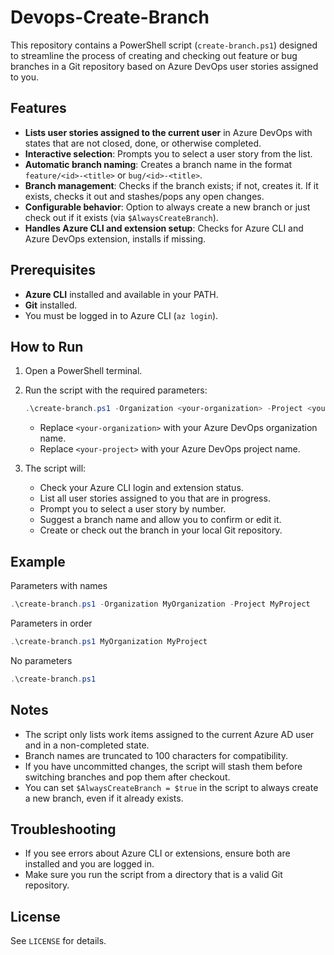 # Devops-Create-Branch

This repository contains a PowerShell script (`create-branch.ps1`) designed to streamline the process of creating and checking out feature or bug branches in a Git repository based on Azure DevOps user stories assigned to you.

## Features

- **Lists user stories assigned to the current user** in Azure DevOps with states that are not closed, done, or otherwise completed.
- **Interactive selection**: Prompts you to select a user story from the list.
- **Automatic branch naming**: Creates a branch name in the format `feature/<id>-<title>` or `bug/<id>-<title>`.
- **Branch management**: Checks if the branch exists; if not, creates it. If it exists, checks it out and stashes/pops any open changes.
- **Configurable behavior**: Option to always create a new branch or just check out if it exists (via `$AlwaysCreateBranch`).
- **Handles Azure CLI and extension setup**: Checks for Azure CLI and Azure DevOps extension, installs if missing.

## Prerequisites

- **Azure CLI** installed and available in your PATH.
- **Git** installed.
- You must be logged in to Azure CLI (`az login`).

## How to Run

1. Open a PowerShell terminal.
2. Run the script with the required parameters:

	```powershell
	.\create-branch.ps1 -Organization <your-organization> -Project <your-project>
	```
	- Replace `<your-organization>` with your Azure DevOps organization name.
	- Replace `<your-project>` with your Azure DevOps project name.

3. The script will:
	- Check your Azure CLI login and extension status.
	- List all user stories assigned to you that are in progress.
	- Prompt you to select a user story by number.
	- Suggest a branch name and allow you to confirm or edit it.
	- Create or check out the branch in your local Git repository.

## Example

Parameters with names
```powershell
.\create-branch.ps1 -Organization MyOrganization -Project MyProject
```

Parameters in order
```powershell
.\create-branch.ps1 MyOrganization MyProject
```

No parameters

```powershell
.\create-branch.ps1
```

## Notes

- The script only lists work items assigned to the current Azure AD user and in a non-completed state.
- Branch names are truncated to 100 characters for compatibility.
- If you have uncommitted changes, the script will stash them before switching branches and pop them after checkout.
- You can set `$AlwaysCreateBranch = $true` in the script to always create a new branch, even if it already exists.

## Troubleshooting

- If you see errors about Azure CLI or extensions, ensure both are installed and you are logged in.
- Make sure you run the script from a directory that is a valid Git repository.

## License

See `LICENSE` for details.